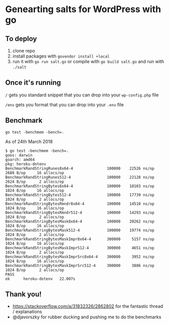 # Genearting salts for WordPress with go

## To deploy

1. clone repo
2. install packages with `govendor install +local`
3. run it with `go run salt.go` or compile with `go build salt.go` and run with `./salt`

## Once it's running

`/` gets you standard snippet that you can drop into your `wp-config.php` file

`/env` gets you format that you can drop into your `.env` file

## Benchmark

`go test -benchmem -bench=.`

As of 24th March 2018

```
$ go test -benchmem -bench=.
goos: darwin
goarch: amd64
pkg: heroku-dotenv
BenchmarkRandStringRunes8x64-4               100000    22526 ns/op   2688 B/op     16 allocs/op
BenchmarkRandStringRunes512-4                100000    22128 ns/op   2624 B/op      2 allocs/op
BenchmarkRandStringBytes8x64-4               100000    18103 ns/op   1024 B/op     16 allocs/op
BenchmarkRandStringBytes512-4                100000    17739 ns/op   1024 B/op      2 allocs/op
BenchmarkRandStringBytesRmndr8x64-4          100000    14510 ns/op   1024 B/op     16 allocs/op
BenchmarkRandStringBytesRmndr512-4           100000    14293 ns/op   1024 B/op      2 allocs/op
BenchmarkRandStringBytesMask8x64-4           100000    20262 ns/op   1024 B/op     16 allocs/op
BenchmarkRandStringBytesMask512-4            100000    19774 ns/op   1024 B/op      2 allocs/op
BenchmarkRandStringBytesMaskImpr8x64-4       300000     5157 ns/op   1024 B/op     16 allocs/op
BenchmarkRandStringBytesMaskImpr512-4        300000     4651 ns/op   1024 B/op      2 allocs/op
BenchmarkRandStringBytesMaskImprSrc8x64-4    300000     3952 ns/op   1024 B/op     16 allocs/op
BenchmarkRandStringBytesMaskImprSrc512-4     300000     3886 ns/op   1024 B/op      2 allocs/op
PASS
ok  	heroku-dotenv	22.007s
```

## Thank you!

* https://stackoverflow.com/a/31832326/2862802 for the fantastic thread / explanations
* @djavorszky for rubber ducking and pushing me to do the benchmarks
